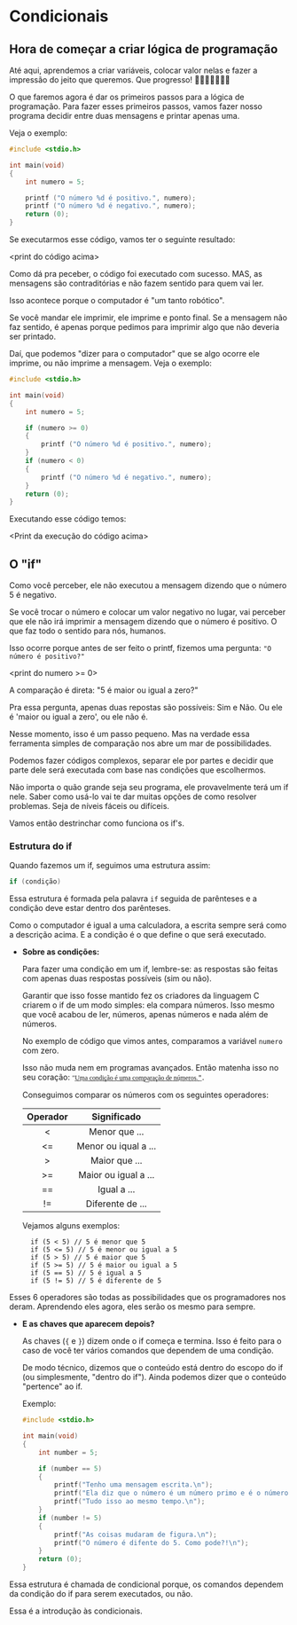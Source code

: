 # Condicionais
## Hora de começar a criar lógica de programação

Até aqui, aprendemos a criar variáveis, colocar valor nelas e fazer a impressão do jeito que queremos. Que progresso! :clap::clap::clap::clap::clap::clap::clap:

O que faremos agora é dar os primeiros passos para a lógica de programação. Para fazer esses primeiros passos, vamos fazer nosso programa decidir entre duas mensagens e printar apenas uma.

Veja o exemplo:

```c
#include <stdio.h>

int	main(void)
{
	int	numero = 5;

	printf ("O número %d é positivo.", numero);
	printf ("O número %d é negativo.", numero);
	return (0);
}
```

Se executarmos esse código, vamos ter o seguinte resultado:

<print do código acima>

Como dá pra peceber, o código foi executado com sucesso. MAS, as mensagens são contraditórias e não fazem sentido para quem vai ler.

Isso acontece porque o computador é "um tanto robótico".

Se você mandar ele imprimir, ele imprime e ponto final. Se a mensagem não faz sentido, é apenas porque pedimos para imprimir algo que não deveria ser printado.

Daí, que podemos "dizer para o computador" que se algo ocorre ele imprime, ou não imprime a mensagem. Veja o exemplo:

```c
#include <stdio.h>

int	main(void)
{
	int	numero = 5;

	if (numero >= 0)
	{
		printf ("O número %d é positivo.", numero);
	}
	if (numero < 0)
	{
		printf ("O número %d é negativo.", numero);
	}
	return (0);
}
```
Executando esse código temos:

<Print da execução do código acima>

## O "if"

Como você perceber, ele não executou a mensagem dizendo que o número 5 é negativo. 

Se você trocar o número e colocar um valor negativo no lugar, vai perceber que ele não irá imprimir a mensagem dizendo que o número é positivo. O que faz todo o sentido para nós, humanos.

Isso ocorre porque antes de ser feito o printf, fizemos uma pergunta: ``"O número é positivo?"``

<print do numero \>= 0>

A comparação é direta: "5 é maior ou igual a zero?"

Pra essa pergunta, apenas duas repostas são possíveis: Sim e Não. Ou ele é 'maior ou igual a zero', ou ele não é.

Nesse momento, isso é um passo pequeno. Mas na verdade essa ferramenta simples de comparação nos abre um mar de possibilidades.

Podemos fazer códigos complexos, separar ele por partes e decidir que parte dele será executada com base nas condições que escolhermos.

Não importa o quão grande seja seu programa, ele provavelmente terá um if nele. Saber como usá-lo vai te dar muitas opções de como resolver problemas. Seja de níveis fáceis ou difíceis.

Vamos então destrinchar como funciona os if's.

### Estrutura do if

Quando fazemos um if, seguimos uma estrutura assim:

```c
if (condição)
```
Essa estrutura é formada pela palavra ``if`` seguida de parênteses e a condição deve estar dentro dos parênteses.

Como o computador é igual a uma calculadora, a escrita sempre será como a descrição acima. E a condição é o que define o que será executado.

- **Sobre as condições:**
	
	Para fazer uma condição em um if, lembre-se: as respostas são feitas com apenas duas respostas possíveis (sim ou não).

	Garantir que isso fosse mantido fez os criadores da linguagem C criarem o if de um modo simples: ela compara números. Isso mesmo que você acabou de ler, números, apenas números e nada além de números.

	No exemplo de código que vimos antes, comparamos a variável ``numero`` com zero.

	Isso não muda nem em programas avançados. Então matenha isso no seu coração: ``"͟U͟m͟a͟ ͟c͟o͟n͟d͟i͟ç͟ã͟o͟ ͟é͟ ͟u͟m͟a͟ ͟c͟o͟m͟p͟a͟r͟a͟ç͟ã͟o͟ ͟d͟e͟ ͟n͟ú͟m͟e͟r͟o͟s͟.͟"``.

	Conseguimos comparar os números com os seguintes operadores:

	|Operador| Significado|
	|:--:|:--:|
	|<	| Menor que ...
	|<=	| Menor ou iqual a ...
	|>	| Maior que ...
	|>=	| Maior ou igual a ...
	|==	| Igual a ...
	|!=	| Diferente de ...

	Vejamos alguns exemplos:

		if (5 < 5) // 5 é menor que 5
		if (5 <= 5) // 5 é menor ou igual a 5
		if (5 > 5) // 5 é maior que 5
		if (5 >= 5) // 5 é maior ou igual a 5
		if (5 == 5) // 5 é igual a 5
		if (5 != 5) // 5 é diferente de 5

Esses 6 operadores são todas as possibilidades que os programadores nos deram. Aprendendo eles agora, eles serão os mesmo para sempre.

- **E as chaves que aparecem depois?**

	As chaves (``{`` e ``}``) dizem onde o if começa e termina. Isso é feito para o caso de você ter vários comandos que dependem de uma condição.

	De modo técnico, dizemos que o conteúdo está dentro do escopo do if (ou simplesmente, "dentro do if"). Ainda podemos dizer que o conteúdo "pertence" ao if.
	
	Exemplo:
	```c
	#include <stdio.h>

	int	main(void)
	{
		int number = 5;

		if (number == 5)
		{
			printf("Tenho uma mensagem escrita.\n");
			printf("Ela diz que o número é um número primo e é o número 5.\n");
			printf("Tudo isso ao mesmo tempo.\n");
		}
		if (number != 5)
		{
			printf("As coisas mudaram de figura.\n");
			printf("O número é difente do 5. Como pode?!\n");
		}
		return (0);
	}
	```

Essa estrutura é chamada de condicional porque, os comandos dependem da condição do if para serem executados, ou não.

Essa é a introdução às condicionais.
